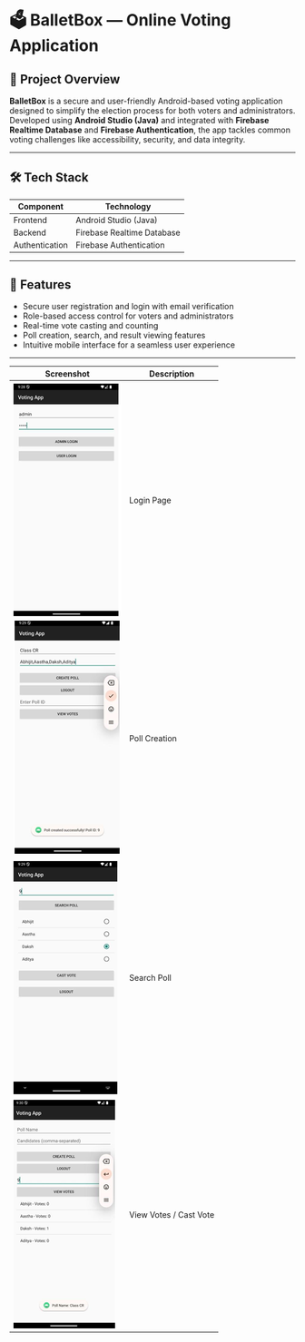 # 🗳️ BalletBox — Online Voting Application

## 📄 Project Overview

**BalletBox** is a secure and user-friendly Android-based voting application designed to simplify the election process for both voters and administrators. Developed using **Android Studio (Java)** and integrated with **Firebase Realtime Database** and **Firebase Authentication**, the app tackles common voting challenges like accessibility, security, and data integrity.

---

## 🛠️ Tech Stack

| Component      | Technology              |
|----------------|--------------------------|
| Frontend      | Android Studio (Java)    |
| Backend       | Firebase Realtime Database |
| Authentication| Firebase Authentication  |

---

## 🚀 Features

- Secure user registration and login with email verification  
- Role-based access control for voters and administrators  
- Real-time vote casting and counting  
- Poll creation, search, and result viewing features  
- Intuitive mobile interface for a seamless user experience  

---

| Screenshot         | Description            |
| ------------------ | ---------------------- |
| ![UI 1](./ui1.png) | Login Page             |
| ![UI 2](./ui2.png) | Poll Creation          |
| ![UI 3](./ui3.png) | Search Poll            |
| ![UI 4](./ui4.png) | View Votes / Cast Vote |

